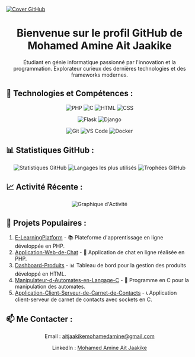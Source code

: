 [![Cover GitHub](https://media.giphy.com/media/26AHCjHrVqwYqElDG/giphy.gif)](https://github.com/VotreNom)

<div align="center">
  <h1>Bienvenue sur le profil GitHub de Mohamed Amine Ait Jaakike</h1>
  <p>Étudiant en génie informatique passionné par l'innovation et la programmation. Explorateur curieux des dernières technologies et des frameworks modernes.</p>
</div>

## 🚀 Technologies et Compétences :

<div align="center">
  <p>
    <img src="https://img.shields.io/badge/PHP-777BB4?style=for-the-badge&logo=php&logoColor=white" alt="PHP">
    <img src="https://img.shields.io/badge/C-00599C?style=for-the-badge&logo=c&logoColor=white" alt="C">
    <img src="https://img.shields.io/badge/HTML-239120?style=for-the-badge&logo=html5&logoColor=white" alt="HTML">
    <img src="https://img.shields.io/badge/CSS-1572B6?style=for-the-badge&logo=css3&logoColor=white" alt="CSS">
  </p>
  <p>
    <img src="https://img.shields.io/badge/Flask-000000?style=for-the-badge&logo=flask&logoColor=white" alt="Flask">
    <img src="https://img.shields.io/badge/Django-092E20?style=for-the-badge&logo=django&logoColor=white" alt="Django">
  </p>
  <p>
    <img src="https://img.shields.io/badge/Git-F05032?style=for-the-badge&logo=git&logoColor=white" alt="Git">
    <img src="https://img.shields.io/badge/VS_Code-007ACC?style=for-the-badge&logo=visual-studio-code&logoColor=white" alt="VS Code">
    <img src="https://img.shields.io/badge/Docker-2496ED?style=for-the-badge&logo=docker&logoColor=white" alt="Docker">
  </p>
</div>

## 📊 Statistiques GitHub :

<div align="center">
  <img src="https://github-readme-stats.vercel.app/api?username=VotreNom&show_icons=true&theme=radical" alt="Statistiques GitHub">
  <img src="https://github-readme-stats.vercel.app/api/top-langs/?username=VotreNom&layout=compact&theme=radical" alt="Langages les plus utilisés">
  <img src="https://github-profile-trophy.vercel.app/?username=VotreNom&theme=dracula" alt="Trophées GitHub">
</div>

## 📈 Activité Récente :

<div align="center">
  <img src="https://activity-graph.herokuapp.com/graph?username=VotreNom&theme=react-dark" alt="Graphique d'Activité">
</div>

## 💼 Projets Populaires :

1. [E-LearningPlatform](lien_vers_e-learning_platform) - 📚 Plateforme d'apprentissage en ligne développée en PHP.
2. [Application-Web-de-Chat](lien_vers_application_web_de_chat) - 💬 Application de chat en ligne réalisée en PHP.
3. [Dashboard-Produits](lien_vers_dashboard_produits) - 📊 Tableau de bord pour la gestion des produits développé en HTML.
4. [Manipulateur-d-Automates-en-Langage-C](lien_vers_manipulateur_automates_en_C) - 🤖 Programme en C pour la manipulation des automates.
5. [Application-Client-Serveur-de-Carnet-de-Contacts](lien_vers_application_client_serveur_contacts) - 📞 Application client-serveur de carnet de contacts avec sockets en C.

## 📫 Me Contacter :

<div align="center">
  <p>Email : <a href="mailto:aitjaakikemohamedamine@gmail.com">aitjaakikemohamedamine@gmail.com</a></p>
  <p>LinkedIn : <a href="https://shorturl.at/06vLx">Mohamed Amine Ait Jaakike</a></p>
</div>
